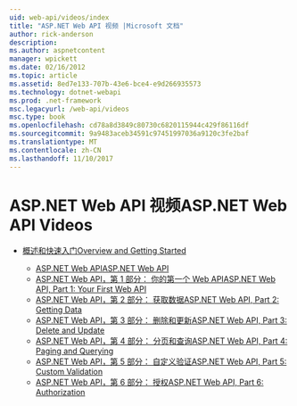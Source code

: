 ```yaml
---
uid: web-api/videos/index
title: "ASP.NET Web API 视频 |Microsoft 文档"
author: rick-anderson
description: 
ms.author: aspnetcontent
manager: wpickett
ms.date: 02/16/2012
ms.topic: article
ms.assetid: 8ed7e133-707b-43e6-bce4-e9d266935573
ms.technology: dotnet-webapi
ms.prod: .net-framework
msc.legacyurl: /web-api/videos
msc.type: book
ms.openlocfilehash: cd78a8d3849c80730c6820115944c429f86116df
ms.sourcegitcommit: 9a9483aceb34591c97451997036a9120c3fe2baf
ms.translationtype: MT
ms.contentlocale: zh-CN
ms.lasthandoff: 11/10/2017
---
```

<a name="aspnet-web-api-videos"></a><span data-ttu-id="7126d-102">ASP.NET Web API 视频</span><span class="sxs-lookup"><span data-stu-id="7126d-102">ASP.NET Web API Videos</span></span>
====================
- [<span data-ttu-id="7126d-103">概述和快速入门</span><span class="sxs-lookup"><span data-stu-id="7126d-103">Overview and Getting Started</span></span>](getting-started/index.md)

    - [<span data-ttu-id="7126d-104">ASP.NET Web API</span><span class="sxs-lookup"><span data-stu-id="7126d-104">ASP.NET Web API</span></span>](getting-started/aspnet-web-api.md)
    - [<span data-ttu-id="7126d-105">ASP.NET Web API，第 1 部分： 你的第一个 Web API</span><span class="sxs-lookup"><span data-stu-id="7126d-105">ASP.NET Web API, Part 1: Your First Web API</span></span>](getting-started/your-first-web-api.md)
    - [<span data-ttu-id="7126d-106">ASP.NET Web API，第 2 部分： 获取数据</span><span class="sxs-lookup"><span data-stu-id="7126d-106">ASP.NET Web API, Part 2: Getting Data</span></span>](getting-started/getting-data.md)
    - [<span data-ttu-id="7126d-107">ASP.NET Web API，第 3 部分： 删除和更新</span><span class="sxs-lookup"><span data-stu-id="7126d-107">ASP.NET Web API, Part 3: Delete and Update</span></span>](getting-started/delete-and-update.md)
    - [<span data-ttu-id="7126d-108">ASP.NET Web API，第 4 部分： 分页和查询</span><span class="sxs-lookup"><span data-stu-id="7126d-108">ASP.NET Web API, Part 4: Paging and Querying</span></span>](getting-started/paging-and-querying.md)
    - [<span data-ttu-id="7126d-109">ASP.NET Web API，第 5 部分： 自定义验证</span><span class="sxs-lookup"><span data-stu-id="7126d-109">ASP.NET Web API, Part 5: Custom Validation</span></span>](getting-started/custom-validation.md)
    - [<span data-ttu-id="7126d-110">ASP.NET Web API，第 6 部分： 授权</span><span class="sxs-lookup"><span data-stu-id="7126d-110">ASP.NET Web API, Part 6: Authorization</span></span>](getting-started/authorization.md)
